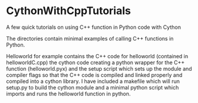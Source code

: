 # CythonWithCppTutorials
A few quick tutorials on using C++ function in Python code with Cython

The directories contain minimal examples of calling C++ functions in Python.

Helloworld for example contains the C++ code for helloworld (contained in helloworldC.cpp) the cython code creating a python wrapper for the C++ function (helloworld.pyx) and the setup script which sets up the module and compiler flags so that the C++ code is compiled and linked properly and compiled into a cython library. I have included a makefile which will run setup.py to build the cython module and a minimal python script which imports and runs the helloworld function in python.
